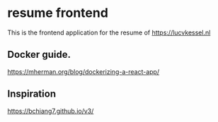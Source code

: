 # resume frontend
This is the frontend application for the resume of https://lucvkessel.nl

## Docker guide.
https://mherman.org/blog/dockerizing-a-react-app/

## Inspiration
https://bchiang7.github.io/v3/